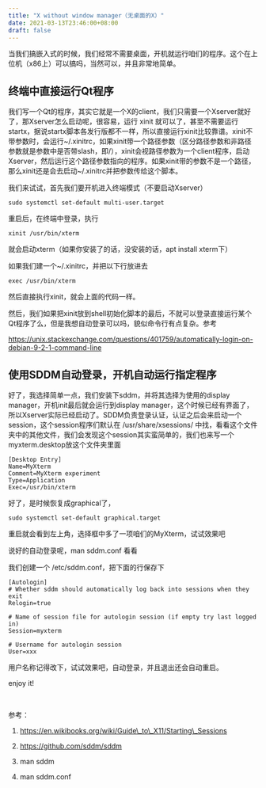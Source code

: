 ```yaml
---
title: "X without window manager（无桌面的X）"
date: 2021-03-13T23:46:00+08:00
draft: false
---
```


当我们搞嵌入式的时候，我们经常不需要桌面，开机就运行咱们的程序。这个在上位机（x86上）可以搞吗，当然可以，并且非常地简单。


终端中直接运行Qt程序
-----------


我们写一个Qt的程序，其实它就是一个X的client，我们只需要一个Xserver就好了，那Xserver怎么启动呢，很容易，运行 xinit 就可以了，甚至不需要运行startx，据说startx脚本各发行版都不一样，所以直接运行xinit比较靠谱。xinit不带参数时，会运行~/.xinitrc，如果xinit带一个路径参数（区分路径参数和非路径参数就是参数中是否带slash，即/），xinit会视路径参数为一个client程序，启动Xserver，然后运行这个路径参数指向的程序。如果xinit带的参数不是一个路径，那么xinit还是会去启动~/.xinitrc并把参数传给这个脚本。


我们来试试，首先我们要开机进入终端模式（不要启动Xserver）




```
sudo systemctl set-default multi-user.target
```


重启后，在终端中登录，执行




```
xinit /usr/bin/xterm
```


就会启动xterm（如果你安装了的话，没安装的话，apt install xterm下）


如果我们建一个~/.xinitrc，并把以下行放进去




```
exec /usr/bin/xterm
```


然后直接执行xinit，就会上面的代码一样。


然后，我们如果把xinit放到shell初始化脚本的最后，不就可以登录直接运行某个Qt程序了么，但是我想自动登录可以吗，貌似命令行有点复杂。参考


<https://unix.stackexchange.com/questions/401759/automatically-login-on-debian-9-2-1-command-line>


使用SDDM自动登录，开机自动运行指定程序
---------------------


好了，我选择简单一点，我们安装下sddm，并将其选择为使用的display manager，开机init最后就会运行到display manager，这个时候已经有界面了，所以Xserver实际已经启动了。SDDM负责登录认证，认证之后会来启动一个session，这个session程序们默认在 /usr/share/xsessions/ 中找，看看这个文件夹中的其他文件，我们会发现这个session其实蛮简单的，我们也来写一个myxterm.desktop放这个文件夹里面




```
[Desktop Entry]
Name=MyXterm
Comment=MyXterm experiment
Type=Application
Exec=/usr/bin/xterm
```


好了，是时候恢复成graphical了，




```
sudo systemctl set-default graphical.target
```


重启就会看到左上角，选择框中多了一项咱们的MyXterm，试试效果吧


说好的自动登录呢，man sddm.conf 看看


我们创建一个 /etc/sddm.conf，把下面的行保存下




```
[Autologin]
# Whether sddm should automatically log back into sessions when they exit
Relogin=true

# Name of session file for autologin session (if empty try last logged in)
Session=myxterm

# Username for autologin session
User=xxx
```


用户名称记得改下，试试效果吧，自动登录，并且退出还会自动重启。


enjoy it!


 


参考：


1. https://en.wikibooks.org/wiki/Guide\_to\_X11/Starting\_Sessions


2. https://github.com/sddm/sddm


3. man sddm


4. man sddm.conf


 


